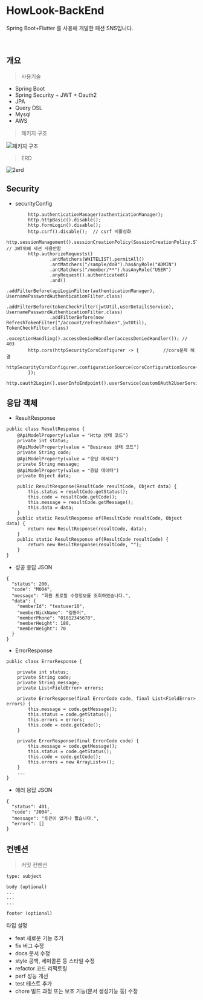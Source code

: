 # HowLook-BackEnd
Spring Boot+Flutter 를 사용해 개발한 패션 SNS입니다.

<br/>

## 개요

>사용기술
- Spring Boot
- Spring Security + JWT + Oauth2
- JPA
- Query DSL
- Mysql
- AWS

>패키지 구조

![패키지 구조](https://user-images.githubusercontent.com/74866067/229355074-5649c3a0-c9fd-4ec6-996a-1314a74038e6.JPG)



>ERD

![2erd](https://user-images.githubusercontent.com/74866067/229354467-d5980b0b-ff2b-4398-b1f3-24fae953d597.jpg)

  
    
## Security

- securityConfig
```
        http.authenticationManager(authenticationManager);
        http.httpBasic().disable();
        http.formLogin().disable();
        http.csrf().disable();  // csrf 비활성화
        http.sessionManagement().sessionCreationPolicy(SessionCreationPolicy.STATELESS); // JWT위해 세션 사용안함
        http.authorizeRequests()
                .antMatchers(WHITELIST).permitAll()
                .antMatchers("/sample/doB").hasAnyRole("ADMIN")
                .antMatchers("/member/**").hasAnyRole("USER")
                .anyRequest().authenticated()
                .and()
                .addFilterBefore(apiLoginFilter(authenticationManager), UsernamePasswordAuthenticationFilter.class)
                .addFilterBefore(tokenCheckFilter(jwtUtil,userDetailsService), UsernamePasswordAuthenticationFilter.class)
                .addFilterBefore(new RefreshTokenFilter("/account/refreshToken",jwtUtil), TokenCheckFilter.class)
                .exceptionHandling().accessDeniedHandler(accessDeniedHandler()); // 403
        http.cors(httpSecurityCorsConfigurer -> {         //cors문제 해결
            httpSecurityCorsConfigurer.configurationSource(corsConfigurationSource());
        });
        http.oauth2Login().userInfoEndpoint().userService(customOAuth2UserService()).and().successHandler(authenticationSuccessHandler());
```

## 응답 객체
- ResultResponse
```
public class ResultResponse {
    @ApiModelProperty(value = "Http 상태 코드")
    private int status;
    @ApiModelProperty(value = "Business 상태 코드")
    private String code;
    @ApiModelProperty(value = "응답 메세지")
    private String message;
    @ApiModelProperty(value = "응답 데이터")
    private Object data;

    public ResultResponse(ResultCode resultCode, Object data) {
        this.status = resultCode.getStatus();
        this.code = resultCode.getCode();
        this.message = resultCode.getMessage();
        this.data = data;
    }
    public static ResultResponse of(ResultCode resultCode, Object data) {
        return new ResultResponse(resultCode, data);
    }
    public static ResultResponse of(ResultCode resultCode) {
        return new ResultResponse(resultCode, "");
    }
}
```
- 성공 응답 JSON
```
{
  "status": 200,
  "code": "M004",
  "message": "회원 프로필 수정정보를 조회하였습니다.",
  "data": {
    "memberId": "testuser10",
    "memberNickName": "길동이",
    "memberPhone": "01012345678",
    "memberHeight": 180,
    "memberWeight": 70
  }
}
```

- ErrorResponse
```
public class ErrorResponse {

    private int status;
    private String code;
    private String message;
    private List<FieldError> errors;

    private ErrorResponse(final ErrorCode code, final List<FieldError> errors) {
        this.message = code.getMessage();
        this.status = code.getStatus();
        this.errors = errors;
        this.code = code.getCode();
    }

    private ErrorResponse(final ErrorCode code) {
        this.message = code.getMessage();
        this.status = code.getStatus();
        this.code = code.getCode();
        this.errors = new ArrayList<>();
    }
    ...
}
```
- 에러 응답 JSON
```
{
  "status": 401,
  "code": "J004",
  "message": "토큰이 없거나 짧습니다.",
  "errors": []
}
```

## 컨벤션

>커밋 컨벤션

```
type: subject

body (optional)
...
...
...

footer (optional)
```

타입	설명
- feat	새로운 기능 추가
- fix	버그 수정
- docs	문서 수정
- style	공백, 세미콜론 등 스타일 수정
- refactor	코드 리팩토링
- perf	성능 개선
- test	테스트 추가
- chore	빌드 과정 또는 보조 기능(문서 생성기능 등) 수정
